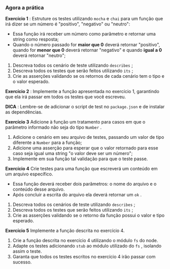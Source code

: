 ### Agora a prática

**Exercício 1** : Estruture os testes utilizando `mocha` e `chai` para um função que irá dizer se um número é "positivo", "negativo" ou "neutro":

- Essa função irá receber um número como parâmetro e retornar uma string como resposta;
- Quando o número passado for **maior que 0** deverá retornar "positivo", quando for **menor que 0** deverá retornar "negativo" e quando **igual a 0** deverá retornar "neutro";

1.  Descreva todos os cenário de teste utilizando `describes` ;
2.  Descreva todos os testes que serão feitos utilizando `its` ;
3.  Crie as asserções validando se os retornos de cada cenário tem o tipo e o valor esperado.

**Exercício 2** : Implemente a função apresentada no exercício 1, garantindo que ela irá passar em todos os testes que você escreveu.

**DICA** : Lembre-se de adicionar o script de test no `package.json` e de instalar as dependências.

**Exercício 3** Adicione à função um tratamento para casos em que o parâmetro informado não seja do tipo `Number` .

1.  Adicione o cenário em seu arquivo de testes, passando um valor de tipo diferente a `Number` para a função;
2.  Adicione uma asserção para esperar que o valor retornado para esse caso seja igual uma string "o valor deve ser um número";
3.  Implemente em sua função tal validação para que o teste passe.

**Exercício 4** Crie testes para uma função que escreverá um conteúdo em um arquivo específico.

- Essa função deverá receber dois parâmetros: o nome do arquivo e o conteúdo desse arquivo.
- Após concluir a escrita do arquivo ela deverá retornar um `ok` .

1.  Descreva todos os cenários de teste utilizando `describes` ;
2.  Descreva todos os testes que serão feitos utilizando `its` ;
3.  Crie as asserções validando se o retorno da função possui o valor e tipo esperado.

**Exercício 5** Implemente a função descrita no exercício 4.

1.  Crie a função descrita no exercício 4 utilizando o módulo `fs` do node.
2.  Adapte os testes adicionando `stub` ao módulo utilizado do `fs` , isolando assim o teste.
3.  Garanta que todos os testes escritos no exercício 4 irão passar com sucesso.
